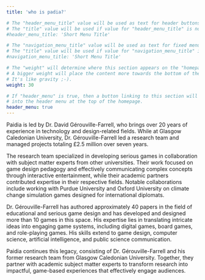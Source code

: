```yaml
---
title: 'who is padia?'

# The "header_menu_title" value will be used as text for header buttons.
# The "title" value will be used if value for "header_menu_title" is not provided.
#header_menu_title: 'Short Menu Title'

# The "navigation_menu_title" value will be used as text for fixed menu items.
# The "title" value will be used if value for "navigation_menu_title" is not provided.
#navigation_menu_title: 'Short Menu Title'

# The "weight" will determine where this section appears on the "homepage".
# A bigger weight will place the content more towards the bottom of the page.
# It's like gravity ;-).
weight: 30

# If "header_menu" is true, then a button linking to this section will be placed
# into the header menu at the top of the homepage.
header_menu: true
---
```


Paidia is led by Dr. David Gérouville-Farrell, who brings over 20 years of experience in technology and design-related fields. While at Glasgow Caledonian University, Dr. Gérouville-Farrell led a research team and managed projects totaling £2.5 million over seven years.

The research team specialized in developing serious games in collaboration with subject matter experts from other universities. Their work focused on game design pedagogy and effectively communicating complex concepts through interactive entertainment, while their academic partners contributed expertise in their respective fields. Notable collaborations include working with Purdue University and Oxford University on climate change simulation games designed for international diplomats.

Dr. Gérouville-Farrell has authored approximately 40 papers in the field of educational and serious game design and has developed and designed more than 10 games in this space. His expertise lies in translating intricate ideas into engaging game systems, including digital games, board games, and role-playing games. His skills extend to game design, computer science, artificial intelligence, and public science communication.

Paidia continues this legacy, consisting of Dr. Gérouville-Farrell and his former research team from Glasgow Caledonian University. Together, they partner with academic subject matter experts to transform research into impactful, game-based experiences that effectively engage audiences.
